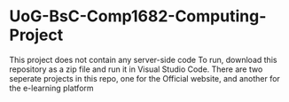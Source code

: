 # UoG-BsC-Comp1682-Computing-Project

This project does not contain any server-side code
To run, download this repository as a zip file and run it in Visual Studio Code.
There are two seperate projects in this repo, one for the Official website, and another for the e-learning platform
